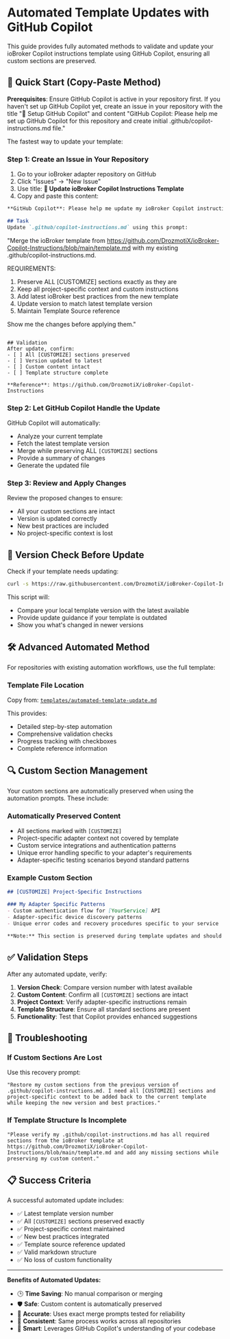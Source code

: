 # Automated Template Updates with GitHub Copilot

This guide provides fully automated methods to validate and update your ioBroker Copilot instructions template using GitHub Copilot, ensuring all custom sections are preserved.

## 🚀 Quick Start (Copy-Paste Method)

**Prerequisites**: Ensure GitHub Copilot is active in your repository first. If you haven't set up GitHub Copilot yet, create an issue in your repository with the title "🤖 Setup GitHub Copilot" and content "GitHub Copilot: Please help me set up GitHub Copilot for this repository and create initial .github/copilot-instructions.md file."

The fastest way to update your template:

### Step 1: Create an Issue in Your Repository

1. Go to your ioBroker adapter repository on GitHub
2. Click "Issues" → "New Issue"  
3. Use title: **🤖 Update ioBroker Copilot Instructions Template**
4. Copy and paste this content:

```markdown
**GitHub Copilot**: Please help me update my ioBroker Copilot instructions template to the latest version while preserving all custom sections.

## Task
Update `.github/copilot-instructions.md` using this prompt:

```
"Merge the ioBroker template from https://github.com/DrozmotiX/ioBroker-Copilot-Instructions/blob/main/template.md with my existing .github/copilot-instructions.md. 

REQUIREMENTS:
1. Preserve ALL [CUSTOMIZE] sections exactly as they are
2. Keep all project-specific context and custom instructions  
3. Add latest ioBroker best practices from the new template
4. Update version to match latest template version
5. Maintain Template Source reference

Show me the changes before applying them."
```

## Validation
After update, confirm:
- [ ] All [CUSTOMIZE] sections preserved
- [ ] Version updated to latest  
- [ ] Custom content intact
- [ ] Template structure complete

**Reference**: https://github.com/DrozmotiX/ioBroker-Copilot-Instructions
```

### Step 2: Let GitHub Copilot Handle the Update

GitHub Copilot will automatically:
- Analyze your current template
- Fetch the latest template version
- Merge while preserving ALL `[CUSTOMIZE]` sections
- Provide a summary of changes
- Generate the updated file

### Step 3: Review and Apply Changes

Review the proposed changes to ensure:
- All your custom sections are intact
- Version is updated correctly
- New best practices are included
- No project-specific context is lost

## 🔄 Version Check Before Update

Check if your template needs updating:

```bash
curl -s https://raw.githubusercontent.com/DrozmotiX/ioBroker-Copilot-Instructions/main/scripts/check-template-version.sh | bash
```

This script will:
- Compare your local template version with the latest available
- Provide update guidance if your template is outdated
- Show you what's changed in newer versions

## 🛠️ Advanced Automated Method

For repositories with existing automation workflows, use the full template:

### Template File Location
Copy from: [`templates/automated-template-update.md`](../templates/automated-template-update.md)

This provides:
- Detailed step-by-step automation  
- Comprehensive validation checks
- Progress tracking with checkboxes
- Complete reference information

## 🔍 Custom Section Management

Your custom sections are automatically preserved when using the automation prompts. These include:

### Automatically Preserved Content
- All sections marked with `[CUSTOMIZE]`
- Project-specific adapter context not covered by template
- Custom service integrations and authentication patterns
- Unique error handling specific to your adapter's requirements
- Adapter-specific testing scenarios beyond standard patterns

### Example Custom Section
```markdown
## [CUSTOMIZE] Project-Specific Instructions

### My Adapter Specific Patterns
- Custom authentication flow for [YourService] API
- Adapter-specific device discovery patterns
- Unique error codes and recovery procedures specific to your service

**Note:** This section is preserved during template updates and should contain only content not already covered in the standard template
```

## ✅ Validation Steps

After any automated update, verify:

1. **Version Check**: Compare version number with latest available
2. **Custom Content**: Confirm all `[CUSTOMIZE]` sections are intact
3. **Project Context**: Verify adapter-specific instructions remain  
4. **Template Structure**: Ensure all standard sections are present
5. **Functionality**: Test that Copilot provides enhanced suggestions

## 🚨 Troubleshooting

### If Custom Sections Are Lost
Use this recovery prompt:
```
"Restore my custom sections from the previous version of .github/copilot-instructions.md. I need all [CUSTOMIZE] sections and project-specific context to be added back to the current template while keeping the new version and best practices."
```

### If Template Structure Is Incomplete
```
"Please verify my .github/copilot-instructions.md has all required sections from the ioBroker template at https://github.com/DrozmotiX/ioBroker-Copilot-Instructions/blob/main/template.md and add any missing sections while preserving my custom content."
```

## 📋 Success Criteria

A successful automated update includes:
- ✅ Latest template version number
- ✅ All `[CUSTOMIZE]` sections preserved exactly
- ✅ Project-specific context maintained
- ✅ New best practices integrated  
- ✅ Template source reference updated
- ✅ Valid markdown structure
- ✅ No loss of custom functionality

---

**Benefits of Automated Updates:**
- 🕒 **Time Saving**: No manual comparison or merging
- 🛡️ **Safe**: Custom content is automatically preserved
- 🎯 **Accurate**: Uses exact merge prompts tested for reliability
- 🔄 **Consistent**: Same process works across all repositories
- 🤖 **Smart**: Leverages GitHub Copilot's understanding of your codebase